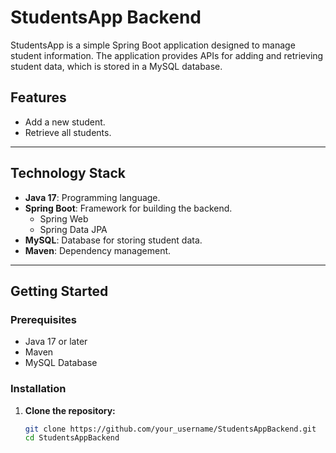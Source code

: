 # StudentsApp Backend

StudentsApp is a simple Spring Boot application designed to manage student information. The application provides APIs for adding and retrieving student data, which is stored in a MySQL database.

## Features

- Add a new student.
- Retrieve all students.

---

## Technology Stack

- **Java 17**: Programming language.
- **Spring Boot**: Framework for building the backend.
  - Spring Web
  - Spring Data JPA
- **MySQL**: Database for storing student data.
- **Maven**: Dependency management.

---

## Getting Started

### Prerequisites

- Java 17 or later
- Maven
- MySQL Database

### Installation

1. **Clone the repository:**
   ```bash
   git clone https://github.com/your_username/StudentsAppBackend.git
   cd StudentsAppBackend
